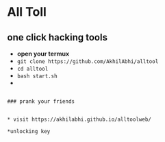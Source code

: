 # All Toll 

## one click hacking tools


* **open your termux**
* `git clone https://github.com/AkhilAbhi/alltool`
* `cd alltool`
* `bash start.sh`
*





```

### prank your friends 


* visit https://akhilabhi.github.io/alltoolweb/

*unlocking key
```